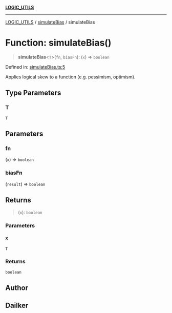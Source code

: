 [**LOGIC_UTILS**](../../README.md)

***

[LOGIC_UTILS](../../README.md) / [simulateBias](../README.md) / simulateBias

# Function: simulateBias()

> **simulateBias**\<`T`\>(`fn`, `biasFn`): (`x`) => `boolean`

Defined in: [simulateBias.ts:5](https://github.com/dailker/everyutil/blob/8aea75a123d1c8f9816646c45d1769cd1efa4eac/src/logic/simulateBias.ts#L5)

Applies logical skew to a function (e.g. pessimism, optimism).

## Type Parameters

### T

`T`

## Parameters

### fn

(`x`) => `boolean`

### biasFn

(`result`) => `boolean`

## Returns

> (`x`): `boolean`

### Parameters

#### x

`T`

### Returns

`boolean`

## Author

## Dailker
